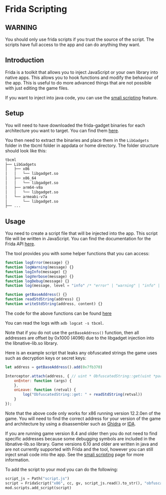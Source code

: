 # Frida Scripting

## WARNING

You should only use frida scripts if you trust the source of the script. The scripts have full access to the app and can do anything they want.

## Introduction

Frida is a toolkit that allows you to inject JavaScript or your own library into native apps. This allows you to hook functions and modify the behaviour of the app. This is useful to do more advanced things that are not possible with just editing the game files.

If you want to inject into java code, you can use the [smali scripting](smali_scripting.md) feature.

## Setup

You will need to have downloaded the frida-gadget binaries for each architecture you want to target. You can find them [here](https://github.com/frida/frida/releases).

You then need to extract the binaries and place them in the `LibGadgets` folder in the tbcml folder in appdata or home directory. The folder structure should look like this:

```bash
tbcml
├── LibGadgets
│   ├── x86
│   │   └── libgadget.so
│   ├── x86_64
│   │   └── libgadget.so
│   ├── arm64-v8a
│   │   └── libgadget.so
│   └── armeabi-v7a
│       └── libgadget.so
├── ...
```

## Usage

You need to create a script file that will be injected into the app. This script file will be written in JavaScript. You can find the documentation for the Frida API [here](https://frida.re/docs/javascript-api/).

The tool provides you with some helper functions that you can access:

```javascript
function logError(message) {}
function logWarning(message) {}
function logInfo(message) {}
function logVerbose(message) {}
function logDebug(message) {}
function log(message, level = "info" /* "error" | "warning" | "info" | "verbose" | "debug" */) {}

function getBaseAddress() {}
function readStdString(address) {}
function writeStdString(address, content) {}
```

The code for the above functions can be found [here](https://github.com/fieryhenry/tbcml/blob/master/src/tbcml/core/mods/frida_script.py)

You can read the logs with `adb logcat -s tbcml`.

Note that if you do not use the `getBaseAddress()` function, then all addresses are offset by 0x1000 (4096) due to the libgadget injection into the libnative-lib.so library.

Here is an example script that leaks any obfuscated strings the game uses such as decryption keys or secret keys:

```javascript
let address = getBaseAddress().add(0x7fb370)

Interceptor.attach(address, { // uint * ObfuscatedString::get(uint *param_1,byte **param_2)
    onEnter: function (args) {
    },
    onLeave: function (retval) {
        log("ObfuscatedString::get: " + readStdString(retval))
    }
});
```

Note that the above code only works for x86 running version 12.2.0en of the game. You will need to find the correct address for your version of the game and architecture by using a disassembler such as [Ghidra](https://ghidra-sre.org/) or [IDA](https://www.hex-rays.com/products/ida/).

If you are running game version 8.4 and older then you do not need to find specific addresses because some debugging symbols are included in the libnative-lib.so library. Game versions 6.10 and older are written in java and are not currently supported with Frida and the tool, however you can still inject smali code into the app. See the [smali scripting](smali_scripting.md) page for more information.

To add the script to your mod you can do the following:

```python
script_js = Path("script.js")
script = FridaScript("x86", cc, gv, script_js.read().to_str(), "obfuscated_int", mod)
mod.scripts.add_script(script)
```
